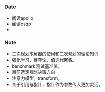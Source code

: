 ### Date
- 阅读apollo
- 阅读osqp
- 

### Note
- 二次规划求解器的使用和二次规划的理论知识
- 强化学习，博弈论，值迭代网络。
- benchmark 测试基准值。
- 目前选定规划决策方向
- 注意力模型，transform。
- 关于引用与指针，指针作为参数传入更加灵活。